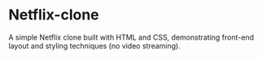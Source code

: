 # Netflix-clone
A simple Netflix clone built with HTML and CSS, demonstrating front-end layout and styling techniques (no video streaming).
